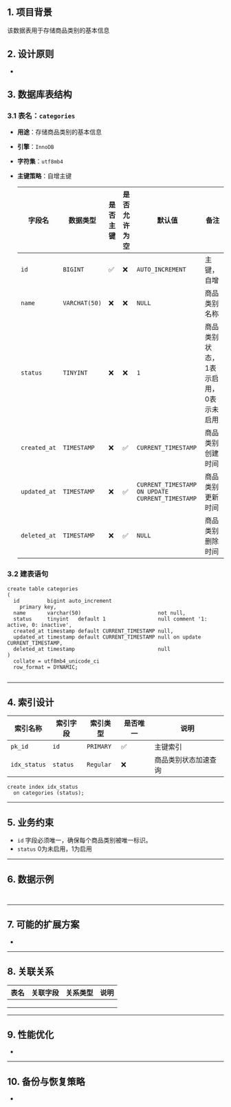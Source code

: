 ## **1. 项目背景**

该数据表用于存储商品类别的基本信息

## **2. 设计原则**

-

## **3. 数据库表结构**

### **3.1 表名：`categories`**

- **用途**：存储商品类别的基本信息

- **引擎**：`InnoDB`

- **字符集**：`utf8mb4`

- **主键策略**：自增主键

  | 字段名          | 数据类型          | 是否主键 | 是否允许为空 | 默认值                                             | 备注                  |
    |--------------|---------------|------|--------|-------------------------------------------------|---------------------|
  | `id`         | `BIGINT`      | ✅    | ❌      | `AUTO_INCREMENT`                                | 主键，自增               |
  | `name`       | `VARCHAT(50)` | ❌    | ❌      | `NULL`                                          | 商品类别名称              |
  | `status`     | `TINYINT`     | ❌    | ❌      | `1`                                             | 商品类别状态，1表示启用，0表示未启用 |
  | `created_at` | `TIMESTAMP`   | ❌    | ✅      | `CURRENT_TIMESTAMP`                             | 商品类别创建时间            |
  | `updated_at` | `TIMESTAMP`   | ❌    | ✅      | `CURRENT_TIMESTAMP ON UPDATE CURRENT_TIMESTAMP` | 商品类别更新时间            |
  | `deleted_at` | `TIMESTAMP`   | ❌    | ✅      | `NULL`                                          | 商品类别删除时间            |

### 3.2 建表语句

```mysql
create table categories
(
  id         bigint auto_increment
    primary key,
  name       varchar(50)                         not null,
  status     tinyint   default 1                 null comment '1: active, 0: inactive',
  created_at timestamp default CURRENT_TIMESTAMP null,
  updated_at timestamp default CURRENT_TIMESTAMP null on update CURRENT_TIMESTAMP,
  deleted_at timestamp                           null
)
  collate = utf8mb4_unicode_ci
  row_format = DYNAMIC;


```



------

## **4. 索引设计**

| **索引名称**                  | **索引字段**              | **索引类型**  | **是否唯一**    | **说明**     |
|---------------------------|-----------------------|-----------|-------------|------------|
| `pk_id`                   | `id`                  | `PRIMARY` | ✅           | 主键索引       |
| `idx_status`              | `status`              | `Regular` | ❌           | 商品类别状态加速查询 |

```mysql
create index idx_status
  on categories (status);
```

------

## **5. 业务约束**

- `id` 字段必须唯一，确保每个商品类别被唯一标识。
- `status` 0为未启用，1为启用

------

## **6. 数据示例**

```mysql


```

------

## **7. 可能的扩展方案**

-

------

## **8. 关联关系**

| **表名**    | **关联字段**      | **关系类型**      | **说明**    |
|-----------|---------------|---------------|-----------|
|           |               |               |           |
|           |               |               |           |
|           |               |               |           |

------

## **9. 性能优化**

-

------

## **10. 备份与恢复策略**

- 
